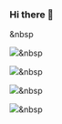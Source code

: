 ### Hi there 👋

</a>&nbsp 

<img src="https://img.shields.io/badge/JavaScript-F7DF1E?style=flat-square&logo=JavaScript&logoColor=black"/></a>&nbsp 

<img src="https://img.shields.io/badge/Django-092E20?style=flat-square&logo=Django&logoColor=white"/></a>&nbsp 

<img src="https://img.shields.io/badge/Vue.js-4FC08D?style=flat-square&logo=Vue.js&logoColor=black"/></a>&nbsp 

<img src="https://img.shields.io/badge/CSS-3766AB?style=flat-square&logo=css&logoColor=white"/></a>&nbsp 

<!--
**JeongMyeongSu/JeongMyeongSu** is a ✨ _special_ ✨ repository because its `README.md` (this file) appears on your GitHub profile.

Here are some ideas to get you started:

- 🔭 I’m currently working on ...
- 🌱 I’m currently learning ...
- 👯 I’m looking to collaborate on ...
- 🤔 I’m looking for help with ...
- 💬 Ask me about ...
- 📫 How to reach me: ...
- 😄 Pronouns: ...
- ⚡ Fun fact: ...
-->
